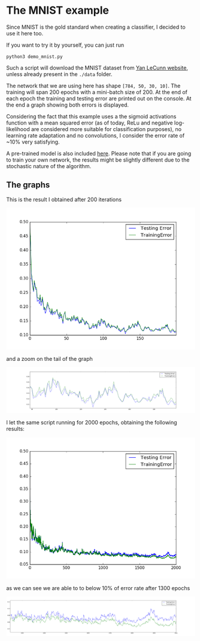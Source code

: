 # The MNIST example

Since MNIST is the gold standard when creating a classifier, I decided to use it here too.

If you want to try it by yourself, you can just run

    python3 demo_mnist.py

Such a script will download the MNIST dataset from [Yan LeCunn website](http://yann.lecun.com/exdb/mnist/), unless already present in the `./data` folder. 


The network that we are using here has shape `[784, 50, 30, 10]`. The training will span 200 epochs with a mini-batch size of 200. At the end of each epoch the training and testing error are printed out on the console. At the end a graph showing both errors is displayed.

Considering the fact that this example uses a the sigmoid activations function with a mean squared error (as of today, ReLu and negative log-likelihood are considered more suitable for classification purposes), no learning rate adaptation and no convolutions, I consider the error rate of ~10% very satisfying.

A pre-trained model is also included [here](models/mnist.json). Please note that if you are going to train your own network, the results might be slightly different due to the stochastic nature of the algorithm.

## The graphs

This is the result I obtained after 200 iterations

![200 epochs](images/200.png)

and a zoom on the tail of the graph

![200 epochs tail](images/200_tail.png)

I let the same script running for 2000 epochs, obtaining
 the following results: 

![2000 epochs](images/2000.png)

as we can see we are able to to below 10% of error rate after 1300 epochs

![2000 epochs tail](images/2000_tail.png)